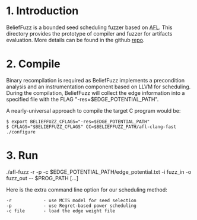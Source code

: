 # 1. Introduction

BeliefFuzz is a bounded seed scheduling fuzzer based on [AFL](https://github.com/google/AFL). This directory provides the prototype of compiler and fuzzer for artifacts evaluation. More details can be found in the github [repo](https://github.com/belieffuzz/belieffuzz_artifacts).


# 2. Compile
Binary recompilation is required as BeliefFuzz implements a precondition analysis and an instrumentation component based on LLVM for scheduling.
During the compilation, BeliefFuzz will collect the edge information into a specified file with the FLAG "-res=$EDGE_POTENTIAL_PATH".

A nearly-universal approach to compile the target C program would be:

```shell
$ export BELIEFFUZZ_CFLAGS="-res=$EDGE_POTENTIAL_PATH"
$ CFLAGS="$BELIEFFUZZ_CFLAGS" CC=$BELIEFFUZZ_PATH/afl-clang-fast ./configure
```

# 3. Run
./afl-fuzz -r -p -c $EDGE_POTENTIAL_PATH/edge_potential.txt -i fuzz_in -o fuzz_out -- $PROG_PATH [...]

Here is the extra command line option for our scheduling method:
```
-r            - use MCTS model for seed selection
-p            - use Regret-based power scheduling
-c file       - load the edge weight file
```
